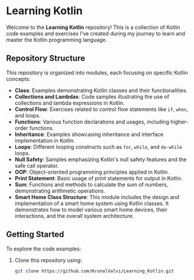 # Learning Kotlin

Welcome to the **Learning Kotlin** repository! This is a collection of Kotlin code examples and exercises I've created during my journey to learn and master the Kotlin programming language.

## Repository Structure

This repository is organized into modules, each focusing on specific Kotlin concepts:

- **Class**: Examples demonstrating Kotlin classes and their functionalities.
- **Collections and Lambdas**: Code samples illustrating the use of collections and lambda expressions in Kotlin.
- **Control Flow**: Exercises related to control flow statements like `if`, `when`, and loops.
- **Functions**: Various function declarations and usages, including higher-order functions.
- **Inheritance**: Examples showcasing inheritance and interface implementation in Kotlin.
- **Loops**: Different looping constructs such as `for`, `while`, and `do-while` loops.
- **Null Safety**: Samples emphasizing Kotlin's null safety features and the safe call operator.
- **OOP**: Object-oriented programming principles applied in Kotlin.
- **Print Statement**: Basic usage of print statements for output in Kotlin.
- **Sum**: Functions and methods to calculate the sum of numbers, demonstrating arithmetic operations.
- **Smart Home Class Structure**: This module includes the design and implementation of a smart home system using Kotlin classes. It demonstrates how to model various smart home devices, their interactions, and the overall system architecture.


## Getting Started

To explore the code examples:

1. Clone this repository using:
   ```bash
   git clone https://github.com/KrunalValvi/Learning_Kotlin.git
